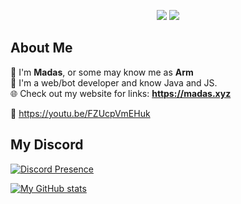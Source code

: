 <p align="center">
  <img src="https://komarev.com/ghpvc/?username=Madasish&color=ff88b5"> <img src="https://dcbadge.vercel.app/api/shield/704011737900253315?style=flat">
</p>

## About Me
🌸 I'm **Madas**, or some may know me as **Arm**  
🤖 I'm a web/bot developer and know Java and JS.  
🌐 Check out my website for links: **https://madas.xyz**  

🦆 https://youtu.be/FZUcpVmEHuk  

## My Discord

[![Discord Presence](https://lanyard-profile-readme.vercel.app/api/704011737900253315)](https://discord.com/users/704011737900253315)

[![My GitHub stats](https://github-readme-stats.vercel.app/api?username=Madasish&theme=dracula)](https://github.com/anuraghazra/)

